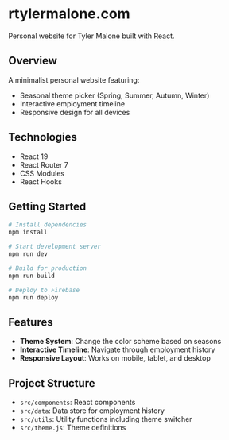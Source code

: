 

# rtylermalone.com

Personal website for Tyler Malone built with React.

## Overview

A minimalist personal website featuring:
- Seasonal theme picker (Spring, Summer, Autumn, Winter)
- Interactive employment timeline
- Responsive design for all devices

## Technologies

- React 19
- React Router 7
- CSS Modules
- React Hooks

## Getting Started

```bash
# Install dependencies
npm install

# Start development server
npm run dev

# Build for production
npm run build

# Deploy to Firebase
npm run deploy
```

## Features

- **Theme System**: Change the color scheme based on seasons
- **Interactive Timeline**: Navigate through employment history
- **Responsive Layout**: Works on mobile, tablet, and desktop

## Project Structure

- `src/components`: React components
- `src/data`: Data store for employment history
- `src/utils`: Utility functions including theme switcher
- `src/theme.js`: Theme definitions
